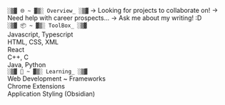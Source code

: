 `░▒▓ 🌐 ~ ▓▒░ Overview_ ░▒▓`
-> Looking for projects to collaborate on!
-> Need help with career prospects...
-> Ask me about my writing! :D  
`░▒▓ 📦 ~ ▓▒░ ToolBox_ ░▒▓`    
Javascript, Typescript   
HTML, CSS, XML   
React   
C++, C   
Java, Python   
`░▒▓ 🌱 ~ ▓▒░ Learning_ ░▒▓`   
Web Development ~ Frameworks   
Chrome Extensions    
Application Styling (Obsidian)
